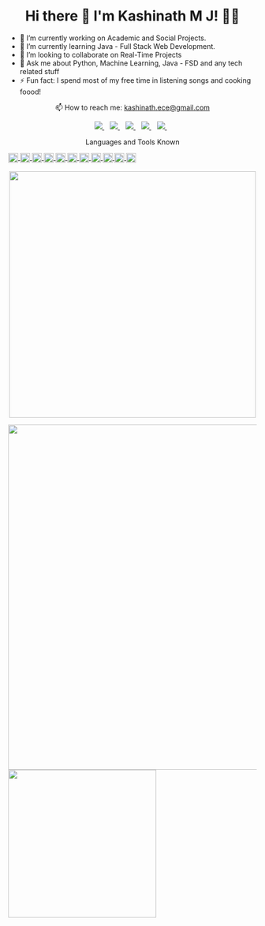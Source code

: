 <h1 align='center'>
  Hi there 👋 I'm Kashinath M J! 👨‍💻
</h1>

- 🔭 I’m currently working on Academic and Social Projects.
- 🌱 I’m currently learning Java - Full Stack Web Development.
- 👯 I’m looking to collaborate on Real-Time Projects
- 💬 Ask me about Python, Machine Learning, Java - FSD and any tech related stuff
- ⚡ Fun fact: I spend most of my free time in listening songs and cooking foood!

<p align='center'>
  📫 How to reach me: <a href='mailto:kashinath.ece@gmail.com'>kashinath.ece@gmail.com</a>
</p>


<p align='center'>
  
  <a href="https://www.linkedin.com/in/kashinathmj">
    <img src="https://img.shields.io/badge/linkedin-%230077B5.svg?&style=for-the-badge&logo=linkedin&logoColor=white" />
  </a>&nbsp;&nbsp;
  <a href="https://twitter.com/MjKashinath">
    <img src="https://img.shields.io/badge/Twitter-1DA1F2?style=for-the-badge&logo=twitter&logoColor=white" />
  </a>&nbsp;&nbsp;
  <a href="https://github.com/kashinathmj">
    <img src="https://img.shields.io/badge/GitHub-100000?style=for-the-badge&logo=github&logoColor=white" />
  </a>&nbsp;&nbsp;
  <a href="https://www.hackerrank.com/kashinath_ece">
    <img src="https://img.shields.io/badge/-Hackerrank-2EC866?style=for-the-badge&logo=HackerRank&logoColor=white" />        
  </a>&nbsp;&nbsp;
  <a href="https://www.instagram.com/karthic_mj">
    <img src="https://img.shields.io/badge/instagram-%23E4405F.svg?&style=for-the-badge&logo=instagram&logoColor=white" />        
  </a>&nbsp;&nbsp;
  
</p>
<p align='center'>
  <h>Languages and Tools Known</h>
  </p>
  <s align='center'>
  <code><img height="20" src="https://img.shields.io/badge/Heroku-430098?style=for-the-badge&logo=heroku&logoColor=white"></code>
  <code><img height="20" src="https://img.shields.io/badge/C-00599C?style=for-the-badge&logo=c&logoColor=white"></code>
  <code><img height="20" src="https://img.shields.io/badge/C%2B%2B-00599C?style=for-the-badge&logo=c%2B%2B&logoColor=white"></code>
  <code><img height="20" src="https://img.shields.io/badge/Java-ED8B00?style=for-the-badge&logo=java&logoColor=white"></code>
  <code><img height="20" src="https://img.shields.io/badge/Python-FFD43B?style=for-the-badge&logo=python&logoColor=blue"></code>
  <code><img height="20" src="https://img.shields.io/badge/Arduino_IDE-00979D?style=for-the-badge&logo=arduino&logoColor=white"></code>
<!--   <code><img height="20" src="https://img.shields.io/badge/Jupyter-F37626.svg?&style=for-the-badge&logo=Jupyter&logoColor=white"></code>   -->
  <code><img height="20" src="https://img.shields.io/badge/Eclipse-2C2255?style=for-the-badge&logo=eclipse&logoColor=white"></code>
  <code><img height="20" src="https://img.shields.io/badge/PyCharm-000000.svg?&style=for-the-badge&logo=PyCharm&logoColor=white"></code>
  <code><img height="20" src="https://img.shields.io/badge/Visual_Studio_Code-0078D4?style=for-the-badge&logo=visual%20studio%20code&logoColor=white"></code>
  <code><img height="20" src="https://img.shields.io/badge/Spyder%20Ide-FF0000?style=for-the-badge&logo=spyder%20ide&logoColor=white"></code>
  <code><img height="20" src="https://img.shields.io/badge/Windows-0078D6?style=for-the-badge&logo=windows&logoColor=white"></code>
  </s>


<p align='center'>
  <a href="#"><img src="https://github-readme-stats.vercel.app/api?username=kashinathmj&show_icons=true&count_private=true&theme=dark" width="500"></a>

  
  
  <a href="#"><img src="https://github-profile-summary-cards.vercel.app/api/cards/profile-details?username=kashinathmj&theme=vue" width="700"></a>
  <a href="#"><img src="https://github-readme-stats.vercel.app/api/top-langs/?username=kashinathmj" width="300"></a>


</p>

<!-- 
<a href="https://github.com/kashinathmj">
  <img align="center" src="https://github-readme-stats.vercel.app/api/top-langs/?username=kashinathmj" />
</a>
<a href="https://github.com/kashinathmj">
 <img align="center" src="https://activity-graph.herokuapp.com/graph?username=kashinathmj&theme=minimal" alt="Kashinath's Activity Stats"/>
</a>
 -->
